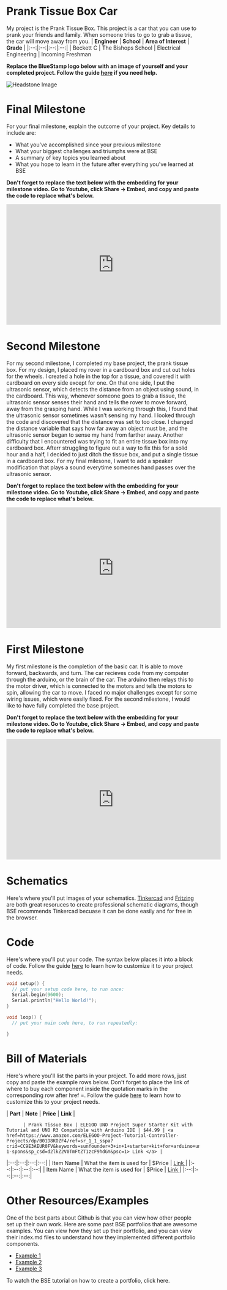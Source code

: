 # Prank Tissue Box Car
My project is the Prank Tissue Box. This project is a car that you can use to prank your friends and family. When someone tries to go to grab a tissue, the car will move away from you.
| **Engineer** | **School** | **Area of Interest** | **Grade** |
|:--:|:--:|:--:|:--:|
| Beckett C | The Bishops School | Electrical Engineering | Incoming Freshman

**Replace the BlueStamp logo below with an image of yourself and your completed project. Follow the guide [here](https://tomcam.github.io/least-github-pages/adding-images-github-pages-site.html) if you need help.**

![Headstone Image](logo.svg)
  
# Final Milestone
For your final milestone, explain the outcome of your project. Key details to include are:
- What you've accomplished since your previous milestone
- What your biggest challenges and triumphs were at BSE
- A summary of key topics you learned about
- What you hope to learn in the future after everything you've learned at BSE

**Don't forget to replace the text below with the embedding for your milestone video. Go to Youtube, click Share -> Embed, and copy and paste the code to replace what's below.**

<iframe width="560" height="315" src="https://www.youtube.com/embed/F7M7imOVGug" title="YouTube video player" frameborder="0" allow="accelerometer; autoplay; clipboard-write; encrypted-media; gyroscope; picture-in-picture; web-share" allowfullscreen></iframe>

# Second Milestone
For my second milestone, I completed my base project, the prank tissue box. For my design, I placed my rover in a cardboard box and cut out holes for the wheels. I created a hole in the top for a tissue, and covered it with cardboard on every side except for one. On that one side, I put the ultrasonic sensor, which detects the distance from an object using sound, in the cardboard. This way, whenever someone goes to grab a tissue, the ultrasonic sensor senses their hand and tells the rover to move forward, away from the grasping hand. While I was working through this, I found that the ultrasonic sensor sometimes wasn't sensing my hand. I looked through the code and discovered that the distance was set to too close. I changed the distance variable that says how far away an object must be, and the ultrasonic sensor began to sense my hand from farther away. Another difficulty that I encountered was trying to fit an entire tissue box into my cardboard box. Afterr struggling to figure out a way to fix this for a solid hour and a half, I decided to just ditch the tissue box, and put a single tissue in a cardboard box. For my final milesone, I want to add a speaker modification that plays a sound everytime someones hand passes over the ultrasonic sensor.

**Don't forget to replace the text below with the embedding for your milestone video. Go to Youtube, click Share -> Embed, and copy and paste the code to replace what's below.**

<iframe width="560" height="315" src="https://www.youtube.com/embed/y3VAmNlER5Y" title="YouTube video player" frameborder="0" allow="accelerometer; autoplay; clipboard-write; encrypted-media; gyroscope; picture-in-picture; web-share" allowfullscreen></iframe>

# First Milestone
My first milestone is the completion of the basic car. It is able to move forward, backwards, and turn. The car recieves code from my computer through the arduino, or the brain of the car. The arduino then relays this to the motor driver, which is connected to the motors and tells the motors to spin, allowing the car to move. I faced no major challenges except for some wiring issues, which were easily fixed. For the second milestone, I would like to have fully completed the base project.  

**Don't forget to replace the text below with the embedding for your milestone video. Go to Youtube, click Share -> Embed, and copy and paste the code to replace what's below.**

<iframe width="560" height="315" src="https://www.youtube.com/embed/CaCazFBhYKs" title="YouTube video player" frameborder="0" allow="accelerometer; autoplay; clipboard-write; encrypted-media; gyroscope; picture-in-picture; web-share" allowfullscreen></iframe>

# Schematics 
Here's where you'll put images of your schematics. [Tinkercad](https://www.tinkercad.com/blog/official-guide-to-tinkercad-circuits) and [Fritzing](https://fritzing.org/learning/) are both great resoruces to create professional schematic diagrams, though BSE recommends Tinkercad becuase it can be done easily and for free in the browser. 

# Code
Here's where you'll put your code. The syntax below places it into a block of code. Follow the guide [here]([url](https://www.markdownguide.org/extended-syntax/)) to learn how to customize it to your project needs. 

```c++
void setup() {
  // put your setup code here, to run once:
  Serial.begin(9600);
  Serial.println("Hello World!");
}

void loop() {
  // put your main code here, to run repeatedly:

}
```

# Bill of Materials
Here's where you'll list the parts in your project. To add more rows, just copy and paste the example rows below.
Don't forget to place the link of where to buy each component inside the quotation marks in the corresponding row after href =. Follow the guide [here]([url](https://www.markdownguide.org/extended-syntax/)) to learn how to customize this to your project needs. 

| **Part** | **Note** | **Price** | **Link** |

          | Prank Tissue Box | ELEGOO UNO Project Super Starter Kit with Tutorial and UNO R3 Compatible with Arduino IDE | $44.99 | <a href=https://www.amazon.com/ELEGOO-Project-Tutorial-Controller-Projects/dp/B01D8KOZF4/ref=sr_1_1_sspa?crid=CC9E3AEUR0FV&keywords=sunfounder+3+in+1+starter+kit+for+arduino+uno&qid=1687551712&sprefix=3+in+1+sunfounder%2Caps%2C170&sr=8-1-spons&sp_csd=d2lkZ2V0TmFtZT1zcF9hdGY&psc=1> Link </a> |
|:--:|:--:|:--:|:--:|
| Item Name | What the item is used for | $Price | <a href="https://www.amazon.com/Arduino-A000066-ARDUINO-UNO-R3/dp/B008GRTSV6/"> Link </a> |
|:--:|:--:|:--:|:--:|
| Item Name | What the item is used for | $Price | <a href="https://www.amazon.com/Arduino-A000066-ARDUINO-UNO-R3/dp/B008GRTSV6/"> Link </a> |
|:--:|:--:|:--:|:--:|

# Other Resources/Examples
One of the best parts about Github is that you can view how other people set up their own work. Here are some past BSE portfolios that are awesome examples. You can view how they set up their portfolio, and you can view their index.md files to understand how they implemented different portfolio components.
- [Example 1](https://trashytuber.github.io/YimingJiaBlueStamp/)
- [Example 2](https://sviatil0.github.io/Sviatoslav_BSE/)
- [Example 3](https://arneshkumar.github.io/arneshbluestamp/)

To watch the BSE tutorial on how to create a portfolio, click here.
